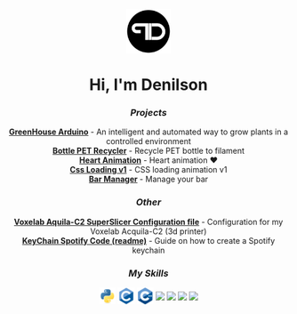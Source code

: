 <div align="center">
  <img align="center" width="80px" src="./assets/logo.png">
  <h1>Hi, I'm Denilson</h1>
  <h3><i>Projects</i></h3>
 <strong><a href="https://github.com/denilson-polonio/greenhouse-arduino">GreenHouse Arduino</a></strong> - An intelligent and automated way to grow plants in a controlled environment
  <br>
  <strong><a href="https://github.com/denilson-polonio/bottle-pet-recycler">Bottle PET Recycler</a></strong> - Recycle PET bottle to filament
  <br>
  <strong><a href="https://github.com/denilson-polonio/heart-animation">Heart Animation</a></strong> - Heart animation ❤️
  <br>
  <strong><a href="https://github.com/denilson-polonio/css-loading-v1">Css Loading v1</a></strong> - CSS loading animation v1
  <br>
  <strong><a href="https://github.com/denilson-polonio/bar-manager">Bar Manager</a></strong> - Manage your bar

  <h3><i>Other</i></h3>
  <strong><a href="https://github.com/denilson-polonio/voxelab-aquila-c2-superslicer-configuration-file"> Voxelab Aquila-C2 SuperSlicer Configuration file</a></strong> - Configuration for my Voxelab Acquila-C2 (3d printer)
  <br>
  <strong><a href="https://github.com/denilson-polonio/keychain-spotify-code-readme"> KeyChain Spotify Code (readme)</a></strong> - Guide on how to create a Spotify keychain
  
  <h3><i>My Skills</i></h3>
  <img align="center" width="30px" src="./assets/languages/python.svg">
  <img align="center" width="30px" src="./assets/languages/c.svg">
  <img align="center" width="30px" src="./assets/languages/c-plus-plus.svg">
  <img align="center" width="30px" src="./assets/languages/nodejs.svg">
  <img align="center" width="30px" src="./assets/languages/javascript.svg">
  <img align="center" width="30px" src="./assets/languages/html.svg">
  <img align="center" width="30px" src="./assets/languages/css.svg">
  <br>
</div>
